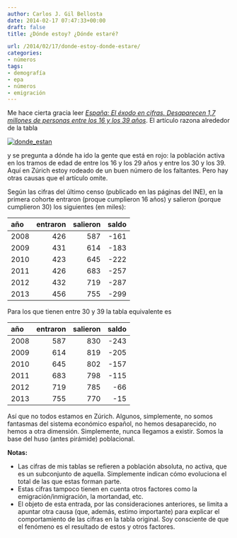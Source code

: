 ```yaml
---
author: Carlos J. Gil Bellosta
date: 2014-02-17 07:47:33+00:00
draft: false
title: ¿Dónde estoy? ¿Dónde estaré?

url: /2014/02/17/donde-estoy-donde-estare/
categories:
- números
tags:
- demografía
- epa
- números
- emigración
---
```


Me hace cierta gracia leer [_España: El éxodo en cifras. Desaparecen 1,7 millones de personas entre los 16 y los 39 años_](http://www.gurusblog.com/archives/espana-el-exodo-en-cifras-epa/23/01/2014/). El artículo razona alrededor de la tabla

[![donde_estan](/wp-uploads/2014/02/donde_estan.png#center)
](/wp-uploads/2014/02/donde_estan.png#center)

y se pregunta a dónde ha ido la gente que está en rojo: la población activa en los tramos de edad de entre los 16 y los 29 años y entre los 30 y los 39. Aquí en Zúrich estoy rodeado de un buen número de los faltantes. Pero hay otras causas que el artículo omite.

Según las cifras del último censo (publicado en las páginas del INE), en la primera cohorte entraron (proque cumplieron 16 años) y salieron (porque cumplieron 30) los siguientes (en miles):

|  año  | entraron | salieron | saldo |
|:------------| -------: | ---------:| ---------:|
|2008|426|587|-161|
|2009|431|614|-183|
|2010|423|645|-222|
|2011|426|683|-257|
|2012|432|719|-287|
|2013|456|755|-299|

Para los que tienen entre 30 y 39 la tabla equivalente es

|  año  | entraron | salieron | saldo |
|:------------| -------: | ---------:| ---------:|
|2008|587|830|-243|
|2009|614|819|-205|
|2010|645|802|-157|
|2011|683|798|-115|
|2012|719|785|-66|
|2013|755|770|-15|

Así que no todos estamos en Zúrich. Algunos, simplemente, no somos fantasmas del sistema económico español, no hemos desaparecido, no hemos a otra dimensión. Simplemente, nunca llegamos a existir. Somos la base del huso (antes pirámide) poblacional.

**Notas:**

* Las cifras de mis tablas se refieren a población absoluta, no activa, que es un subconjunto de aquella. Simplemente indican cómo evoluciona el total de las que estas forman parte.
* Estas cifras tampoco tienen en cuenta otros factores como la emigración/inmigración, la mortandad, etc.
* El objeto de esta entrada, por las consideraciones anteriores, se limita a apuntar otra causa (que, además, estimo importante) para explicar el comportamiento de las cifras en la tabla original. Soy consciente de que el fenómeno es el resultado de estos y otros factores.







